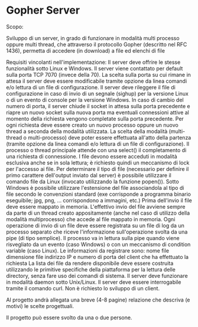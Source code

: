 # Gopher Server
Scopo:

Sviluppo di un server, in grado di funzionare in modalità multi processo oppure multi thread, che attraverso il protocollo Gopher (descritto nel RFC 1436), permetta di accedere (in download) a file ed elenchi di file

Requisiti vincolanti nell'implementazione:
Il server deve offrire le stesse funzionalità sotto Linux e Windows.
Il server viene contattato per default sulla porta TCP 7070 (invece della 70).
La scelta sulla porta su cui rimane in attesa il server deve essere
modificabile tramite opzione da linea comandi e/o lettura di un file di configurazione.
Il server deve rileggere il file di configurazione in caso di invio di un segnale (sighup) per la versione Linux o
di un evento di console per la versione Windows.
In caso di cambio del numero di porta, il server chiude il socket in attesa sulla porta precedente e riapre un nuovo socket sulla nuova porta ma eventuali connessioni attive al momento
della richiesta vengono completate sulla porta precedente.
Per ogni richiesta deve essere creato un nuovo processo oppure un nuovo thread a seconda
della modalità utilizzata.
La scelta della modalità (multi-thread o multi-processo) deve poter essere effettuata all'atto della
partenza (tramite opzione da linea comandi e/o lettura di un file di configurazione).
Il processo o thread principale attende con una select() il completamento di una richiesta di connessione.
I file devono essere acceduti in modalità esclusiva anche se in sola lettura; è richiesto quindi un meccanismo di lock per l'accesso ai file.
Per determinare il tipo di file (necessario per definire il primo carattere dell'output inviato dal server)
è possibile utilizzare il comando file da Linux (invocato utilizzando la funzione popen()).
Sotto Windows è possibile utilizzare l'estensione del file associandola al tipo di file secondo le convenzioni standard
(exe corrisponde a programma binario eseguibile; jpg, png, ... corrispondono a immagini, etc.)
Prima dell'invio il file deve essere mappato in memoria.
L'effettivo invio del file avviene sempre da parte di un thread creato appositamente (anche nel caso di utilizzo della modalità multiprocesso)
che accede al file mappato in memoria.
Ogni operazione di invio di un file deve essere registrata su un file di log da un processo separato che riceve l'informazione sull'operazione svolta da una pipe (di tipo semplice).
Il processo va in lettura sulla pipe quando viene risvegliato da un evento (caso Windows) o con un meccanismo di condition variable (caso Linux).
Le informazioni da registrare sono:
nome file
dimensione file
indirizzo IP e numero di porta del client che ha effettuato la richiesta
La lista dei file da rendere disponibile deve essere costruita utilizzando le primitive specifiche della piattaforma per la lettura delle directory, senza fare uso dei comandi di sistema.
Il server deve funzionare in modalità daemon sotto Unix/Linux.
Il server deve essere interrogabile tramite il comando curl. Non è richiesto lo sviluppo di un client.

Al progetto andrà allegata una breve (4-8 pagine) relazione che descriva (e motivi) le scelte progettuali.

Il progetto può essere svolto da una o due persone.
